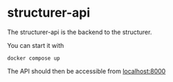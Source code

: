 # structurer-api

The structurer-api is the backend to the structurer.

You can start it with

`docker compose up`

The API should then be accessible from [localhost:8000](locahost:8000)
